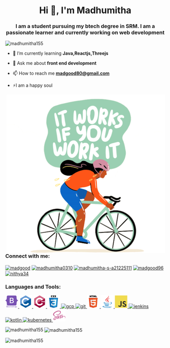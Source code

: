 <h1 align="center">Hi 👋, I'm Madhumitha</h1>
<h3 align="center">I am a student pursuing my btech degree in SRM. I am a passionate learner and currently working on web development</h3>

<p align="left"> <img src="https://komarev.com/ghpvc/?username=madhumitha155&label=Profile%20views&color=0e75b6&style=flat" alt="madhumitha155" /> </p>

- 🌱 I’m currently learning **Java,Reactjs,Threejs**

- 💬 Ask me about **front end development**

- 📫 How to reach me **madgood80@gmail.com**

- ⚡I am a happy soul
<p align="right">
<img  align="right" src=https://github.com/Madhumitha155/Madhumitha155/blob/main/it-works-if-you-work-it-mental-health-action-day.gif height="500" width="500"></img>
<h3 align="left">Connect with me:</h3>
<p align="left">
<a href="https://codepen.io/madgood" target="blank"><img align="center" src="https://raw.githubusercontent.com/rahuldkjain/github-profile-readme-generator/master/src/images/icons/Social/codepen.svg" alt="madgood" height="30" width="40" /></a>
<a href="https://twitter.com/madhumitha0310" target="blank"><img align="center" src="https://raw.githubusercontent.com/rahuldkjain/github-profile-readme-generator/master/src/images/icons/Social/twitter.svg" alt="madhumitha0310" height="30" width="40" /></a>
<a href="https://linkedin.com/in/madhumitha-s-a21225111" target="blank"><img align="center" src="https://raw.githubusercontent.com/rahuldkjain/github-profile-readme-generator/master/src/images/icons/Social/linked-in-alt.svg" alt="madhumitha-s-a21225111" height="30" width="40" /></a>
<a href="https://instagram.com/madgood96" target="blank"><img align="center" src="https://raw.githubusercontent.com/rahuldkjain/github-profile-readme-generator/master/src/images/icons/Social/instagram.svg" alt="madgood96" height="30" width="40" /></a>
<a href="https://www.codechef.com/users/nithya34" target="blank"><img align="center" src="https://cdn.jsdelivr.net/npm/simple-icons@3.1.0/icons/codechef.svg" alt="nithya34" height="30" width="40" /></a>
</p>

<h3 align="left">Languages and Tools:</h3>
<p align="left"> <a href="https://getbootstrap.com" target="_blank" rel="noreferrer"> <img src="https://raw.githubusercontent.com/devicons/devicon/master/icons/bootstrap/bootstrap-plain-wordmark.svg" alt="bootstrap" width="40" height="40"/> </a> <a href="https://www.cprogramming.com/" target="_blank" rel="noreferrer"> <img src="https://raw.githubusercontent.com/devicons/devicon/master/icons/c/c-original.svg" alt="c" width="40" height="40"/> </a> <a href="https://www.w3schools.com/cpp/" target="_blank" rel="noreferrer"> <img src="https://raw.githubusercontent.com/devicons/devicon/master/icons/cplusplus/cplusplus-original.svg" alt="cplusplus" width="40" height="40"/> </a> <a href="https://www.w3schools.com/css/" target="_blank" rel="noreferrer"> <img src="https://raw.githubusercontent.com/devicons/devicon/master/icons/css3/css3-original-wordmark.svg" alt="css3" width="40" height="40"/> </a> <a href="https://cloud.google.com" target="_blank" rel="noreferrer"> <img src="https://www.vectorlogo.zone/logos/google_cloud/google_cloud-icon.svg" alt="gcp" width="40" height="40"/> </a> <a href="https://git-scm.com/" target="_blank" rel="noreferrer"> <img src="https://www.vectorlogo.zone/logos/git-scm/git-scm-icon.svg" alt="git" width="40" height="40"/> </a> <a href="https://www.w3.org/html/" target="_blank" rel="noreferrer"> <img src="https://raw.githubusercontent.com/devicons/devicon/master/icons/html5/html5-original-wordmark.svg" alt="html5" width="40" height="40"/> </a> <a href="https://www.java.com" target="_blank" rel="noreferrer"> <img src="https://raw.githubusercontent.com/devicons/devicon/master/icons/java/java-original.svg" alt="java" width="40" height="40"/> </a> <a href="https://developer.mozilla.org/en-US/docs/Web/JavaScript" target="_blank" rel="noreferrer"> <img src="https://raw.githubusercontent.com/devicons/devicon/master/icons/javascript/javascript-original.svg" alt="javascript" width="40" height="40"/> </a> <a href="https://www.jenkins.io" target="_blank" rel="noreferrer"> <img src="https://www.vectorlogo.zone/logos/jenkins/jenkins-icon.svg" alt="jenkins" width="40" height="40"/> </a> <a href="https://kotlinlang.org" target="_blank" rel="noreferrer"> <img src="https://www.vectorlogo.zone/logos/kotlinlang/kotlinlang-icon.svg" alt="kotlin" width="40" height="40"/> </a> <a href="https://kubernetes.io" target="_blank" rel="noreferrer"> <img src="https://www.vectorlogo.zone/logos/kubernetes/kubernetes-icon.svg" alt="kubernetes" width="40" height="40"/> </a> <a href="https://sass-lang.com" target="_blank" rel="noreferrer"> <img src="https://raw.githubusercontent.com/devicons/devicon/master/icons/sass/sass-original.svg" alt="sass" width="40" height="40"/> </a> </p>

<p><img align="left" src="https://github-readme-stats.vercel.app/api/top-langs?username=madhumitha155&show_icons=true&locale=en&layout=compact" alt="madhumitha155" /></p>

<p>&nbsp;<img align="center" src="https://github-readme-stats.vercel.app/api?username=madhumitha155&show_icons=true&locale=en" alt="madhumitha155" /></p>

<p><img align="center" src="https://github-readme-streak-stats.herokuapp.com/?user=madhumitha155&" alt="madhumitha155" /></p>
